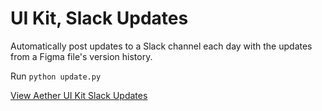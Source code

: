 # UI Kit, Slack Updates
Automatically post updates to a Slack channel each day with the updates from a Figma file's version history.

Run `python update.py`

[View Aether UI Kit Slack Updates](https://app.slack.com/client/T02G7V5JE/C033UAL51L0)
